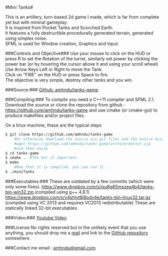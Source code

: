 #Mini Tanks#

This is an artillery, turn-based 2d game I made, which is far from complete yet but with mininal gameplay.  
It is inspired from Pocket Tanks and Scorched Earth.  
It features a fully destructible procedurally generated terrain, generated using simplex noise.  
SFML is used for Window creation, Graphics and Input.

###Controls and Objective###
Use your mouse to click on the HUD or press R to set the Rotation of the turret, similarly set power by clicking the power bar (or by hovering the cursor above it and using your scroll wheel)  
Use Arrow Keys Left or Right to move the Tank.  
Click on "FIRE" on the HUD or press Space to fire.  
The objective is very simple, destroy other tanks and you win.

###Source:###
[Github: amhndu/tanks-game](https://github.com/amhndu/tanks-game).

###Compiling:###
To compile you need a C++11 compiler and SFML 2.1.  
Download the source or clone the repository from github :
https://github.com/amhndu/tanks-game
and use cmake (or cmake-gui) to produce makefiles and/or project files.  

On a linux machine, these are the typical steps
```sh
$ git clone https://github.com/amhndu/tanks-game
    #Or otherwise download the source w/o git files and the entire history with:
    #wget https://github.com/amhndu/tanks-game/archive/master.zip
    #and then unzip
$ cd tanks-game
$ cmake .  #The dot it important
$ make
    #Now that it is compiled, you can run it .
$ ./miniTanks
```

###Executables:###
These are outdated by a few commits (which were only some fixes).
https://www.dropbox.com/s/ixu8g65mszea4b4/tanks-bin-win32.zip (compiled using g++ 4.8.1)
https://www.dropbox.com/s/v4shlyt8j8odv4e/tanks-bin-linux32.tar.gz (compiled using VC 2013 and requires VC2013 redistributable)
These are statically linked 32-bit executables.

###Video:###
[Youtube Video](http://www.youtube.com/watch?v=YbG_ej2fQKE)

###License
No rights reserved but in the unlikely event that you use anything, you should drop me a [mail](mailto:amhndu@gmail.com) and link to the [GitHub repository](https://github.com/amhndu/tanks-game) somewhere.

###Contact me
email : amhndu@gmail.com
